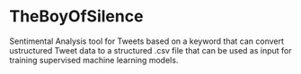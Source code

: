 # TheBoyOfSilence
Sentimental Analysis tool for Tweets based on a keyword that can convert ustructured Tweet data to a structured .csv file that can be used as input for training supervised machine learning models. 
